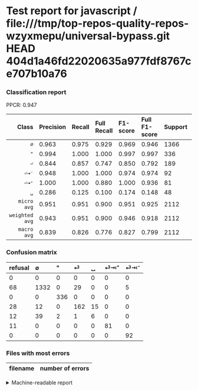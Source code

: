 # Test report for javascript / file:///tmp/top-repos-quality-repos-wzyxmepu/universal-bypass.git HEAD 404d1a46fd22020635a977fdf8767ce707b10a76

### Classification report

PPCR: 0.947

| Class | Precision | Recall | Full Recall | F1-score | Full F1-score | Support | Full Support | PPCR |
|------:|:----------|:-------|:------------|:---------|:---------|:--------|:-------------|:-----|
| `∅` | 0.963| 0.975| 0.929| 0.969| 0.946| 1366| 1434| 0.953 |
| `"` | 0.994| 1.000| 1.000| 0.997| 0.997| 336| 336| 1.000 |
| `⏎` | 0.844| 0.857| 0.747| 0.850| 0.792| 189| 217| 0.871 |
| `⏎⇥⁻` | 0.948| 1.000| 1.000| 0.974| 0.974| 92| 92| 1.000 |
| `⏎⇥⁺` | 1.000| 1.000| 0.880| 1.000| 0.936| 81| 92| 0.880 |
| `␣` | 0.286| 0.125| 0.100| 0.174| 0.148| 48| 60| 0.800 |
| `micro avg` | 0.951| 0.951| 0.900| 0.951| 0.925| 2112| 2231| 0.947 |
| `weighted avg` | 0.943| 0.951| 0.900| 0.946| 0.918| 2112| 2231| 0.947 |
| `macro avg` | 0.839| 0.826| 0.776| 0.827| 0.799| 2112| 2231| 0.947 |

### Confusion matrix

|refusal|  ∅| "| ⏎| ␣| ⏎⇥⁺| ⏎⇥⁻| 
|:---|:---|:---|:---|:---|:---|:---|
|0 |0 |0 |0 |0 |0 |0 |
|68 |1332 |0 |29 |0 |0 |5 |
|0 |0 |336 |0 |0 |0 |0 |
|28 |12 |0 |162 |15 |0 |0 |
|12 |39 |2 |1 |6 |0 |0 |
|11 |0 |0 |0 |0 |81 |0 |
|0 |0 |0 |0 |0 |0 |92 |

### Files with most errors

| filename | number of errors|
|:----:|:-----|

<details>
    <summary>Machine-readable report</summary>
```json
{
  "cl_report": {"\"": {"f1-score": 0.9970326409495549, "precision": 0.9940828402366864, "recall": 1.0, "support": 336}, "macro avg": {"f1-score": 0.8273273373488399, "precision": 0.8391873964083368, "recall": 0.826208777801018, "support": 2112}, "micro avg": {"f1-score": 0.9512310606060606, "precision": 0.9512310606060606, "recall": 0.9512310606060606, "support": 2112}, "weighted avg": {"f1-score": 0.9462140924742587, "precision": 0.9427459753978681, "recall": 0.9512310606060606, "support": 2112}, "\u2205": {"f1-score": 0.9690796653328483, "precision": 0.9631236442516269, "recall": 0.9751098096632503, "support": 1366}, "\u23ce": {"f1-score": 0.8503937007874015, "precision": 0.84375, "recall": 0.8571428571428571, "support": 189}, "\u23ce\u21e5\u207a": {"f1-score": 1.0, "precision": 1.0, "recall": 1.0, "support": 81}, "\u23ce\u21e5\u207b": {"f1-score": 0.9735449735449735, "precision": 0.9484536082474226, "recall": 1.0, "support": 92}, "\u2423": {"f1-score": 0.17391304347826086, "precision": 0.2857142857142857, "recall": 0.125, "support": 48}},
  "cl_report_full": {"\"": {"f1-score": 0.9970326409495549, "precision": 0.9940828402366864, "recall": 1.0, "support": 336}, "macro avg": {"f1-score": 0.7988341479486744, "precision": 0.8391873964083368, "recall": 0.7759748090495947, "support": 2231}, "micro avg": {"f1-score": 0.925166935298181, "precision": 0.9512310606060606, "recall": 0.9004930524428507, "support": 2231}, "weighted avg": {"f1-score": 0.9178061404279948, "precision": 0.9388729176503718, "recall": 0.9004930524428507, "support": 2231}, "\u2205": {"f1-score": 0.9456869009584664, "precision": 0.9631236442516269, "recall": 0.9288702928870293, "support": 1434}, "\u23ce": {"f1-score": 0.7921760391198043, "precision": 0.84375, "recall": 0.7465437788018433, "support": 217}, "\u23ce\u21e5\u207a": {"f1-score": 0.9364161849710982, "precision": 1.0, "recall": 0.8804347826086957, "support": 92}, "\u23ce\u21e5\u207b": {"f1-score": 0.9735449735449735, "precision": 0.9484536082474226, "recall": 1.0, "support": 92}, "\u2423": {"f1-score": 0.14814814814814817, "precision": 0.2857142857142857, "recall": 0.1, "support": 60}},
  "ppcr": 0.94666069027342
}
```
</details>
